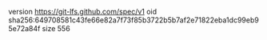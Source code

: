 version https://git-lfs.github.com/spec/v1
oid sha256:649708581c43fe66e82a7f73f85b3722b5b7af2e71822eba1dc99eb95e72a84f
size 556
